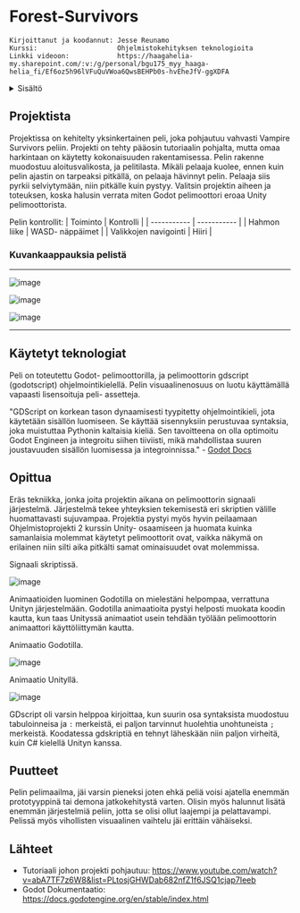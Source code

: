 <a name="readme-top"></a>
# Forest-Survivors

    Kirjoittanut ja koodannut: Jesse Reunamo
    Kurssi:                    Ohjelmistokehityksen teknologioita
    Linkki videoon:            https://haagahelia-my.sharepoint.com/:v:/g/personal/bgu175_myy_haaga-helia_fi/Ef6oz5h96lVFuQuVWoa6QwsBEHPb0s-hvEheJfV-ggXDFA
 
<details>
  <summary>Sisältö</summary>
  <ol>
    <li><a href="#projektista">Projektista</a></li>
    <li><a href="#käytetyt-teknologiat">Käytetyt teknologiat</a></li>
    <li><a href="#opittua">Opittua</a></li>
    <li><a href="#puutteet">Puutteet</a></li>    
    <li><a href="#lähteet">Lähteet</a></li>
  </ol>
</details>

## Projektista

Projektissa on kehitelty yksinkertainen peli, joka pohjautuu vahvasti Vampire Survivors peliin. Projekti on tehty pääosin tutoriaalin pohjalta, mutta omaa harkintaan on käytetty kokonaisuuden rakentamisessa. Pelin rakenne muodostuu aloitusvalikosta, ja pelitilasta. Mikäli pelaaja kuolee, ennen kuin pelin ajastin on tarpeaksi pitkällä, on pelaaja hävinnyt pelin. Pelaaja siis pyrkii selviytymään, niin pitkälle kuin pystyy. Valitsin projektin aiheen ja toteuksen, koska halusin verrata miten Godot pelimoottori eroaa Unity pelimoottorista.

Pelin kontrollit:
| Toiminto |  Kontrolli |
| ----------- | ----------- |
| Hahmon liike    | WASD- näppäimet |
| Valikkojen navigointi | Hiiri |

### Kuvankaappauksia pelistä
---

![image](https://user-images.githubusercontent.com/112503770/236006906-65f00f6a-e1b2-426f-8d4a-6dbecfa901c1.png)

![image](https://user-images.githubusercontent.com/112503770/236007216-22a4754e-b081-413e-959a-a9428b79b625.png)

![image](https://user-images.githubusercontent.com/112503770/236007603-0475d6d6-4f45-4878-a591-887e86432632.png)

---

## Käytetyt teknologiat

Peli on toteutettu Godot- pelimoottorilla, ja pelimoottorin gdscript (godotscript) ohjelmointikielellä. Pelin visuaalinenosuus on luotu käyttämällä vapaasti lisensoituja peli- assetteja. 

"GDScript on korkean tason dynaamisesti tyypitetty ohjelmointikieli, jota käytetään sisällön luomiseen. Se käyttää sisennyksiin perustuvaa syntaksia, joka muistuttaa Pythonin kaltaisia kieliä. Sen tavoitteena on olla optimoitu Godot Engineen ja integroitu siihen tiiviisti, mikä mahdollistaa suuren joustavuuden sisällön luomisessa ja integroinnissa." - [Godot Docs](https://docs.godotengine.org/en/stable/tutorials/scripting/gdscript/gdscript_basics.html)

## Opittua

Eräs tekniikka, jonka joita projektin aikana on pelimoottorin signaali järjestelmä. Järjestelmä tekee yhteyksien tekemisestä eri skriptien välille huomattavasti sujuvampaa. Projektia pystyi myös hyvin peilaamaan Ohjelmistoprojekti 2 kurssin Unity- osaamiseen ja huomata kuinka samanlaisia molemmat käytetyt pelimoottorit ovat, vaikka näkymä on erilainen niin silti aika pitkälti samat ominaisuudet ovat molemmissa. 

Signaali skriptissä.

![image](https://user-images.githubusercontent.com/112503770/236010976-deb4d4e7-f4ab-4c4d-b519-d17e21f35f76.png)

Animaatioiden luominen Godotilla on mielestäni helpompaa, verrattuna Unityn järjestelmään. Godotilla animaatioita pystyi helposti muokata koodin kautta, kun taas Unityssä animaatiot usein tehdään työlään pelimoottorin animaattori käyttöliittymän kautta.

Animaatio Godotilla.

![image](https://user-images.githubusercontent.com/112503770/236009988-0deacb4a-2c35-42d0-9da1-c0bc0e1f8f9f.png)

Animaatio Unityllä.

![image](https://user-images.githubusercontent.com/112503770/236010221-36ac91d8-570d-47f3-afba-14cc96775e7b.png)

GDscript oli varsin helppoa kirjoittaa, kun suurin osa syntaksista muodostuu tabuloinneisa ja `:` merkeistä, ei paljon tarvinnut huolehtia unohtuneista `;` merkeistä. Koodatessa gdskriptiä en tehnyt läheskään niin paljon virheitä, kuin C# kielellä Unityn kanssa.

## Puutteet

Pelin pelimaailma, jäi varsin pieneksi joten ehkä peliä voisi ajatella enemmän prototyyppinä tai demona jatkokehitystä varten. Olisin myös halunnut lisätä enemmän järjestelmiä peliin, jotta se olisi ollut laajempi ja pelattavampi. Pelissä myös vihollisten visuaalinen vaihtelu jäi erittäin vähäiseksi.

## Lähteet
    
* Tutoriaali johon projekti pohjautuu: https://www.youtube.com/watch?v=abA7TF7z6W8&list=PLtosjGHWDab682nfZ1f6JSQ1cjap7Ieeb
* Godot Dokumentaatio:                 https://docs.godotengine.org/en/stable/index.html

